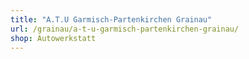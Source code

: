 ```yaml
---
title: "A.T.U Garmisch-Partenkirchen Grainau"
url: /grainau/a-t-u-garmisch-partenkirchen-grainau/
shop: Autowerkstatt
---
```

